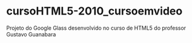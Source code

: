 # cursoHTML5-2010_cursoemvideo
 Projeto do Google Glass desenvolvido no curso de HTML5 do professor Gustavo Guanabara
